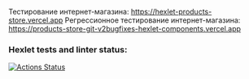 Тестирование интернет-магазина:
https://hexlet-products-store.vercel.app
Регрессионное тестирование интернет-магазина:
https://products-store-git-v2bugfixes-hexlet-components.vercel.app

### Hexlet tests and linter status:
[![Actions Status](https://github.com/GoldDrakon/qa-engineer-project-84/actions/workflows/hexlet-check.yml/badge.svg)](https://github.com/GoldDrakon/qa-engineer-project-84/actions)
